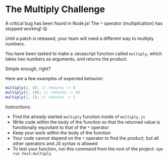 # The Multiply Challenge

A critical bug has been found in Node.js! The `*` operator (multiplication) has stopped working! 😮

Until a patch is released, your team will need a different way to multiply numbers.

You have been tasked to make a Javascript function called `multiply`, which takes two numbers as arguments, and returns the product.

Simple enough, right?

Here are a few examples of expected behavior:

```js
multiply(2, 4); // returns -> 8
multiply(5, 10); // returns -> 50
multiply(1, 1); // returns -> 1
```

Instructions:

- Find the already started `multiply` function inside of `multiply.js`
- Write code within the body of the function so that the returned value is functionally equivilant to that of the `*` operator
- Keep your work within the body of the function
- Your code cannot depend on the `*` operator to find the product, but all other operators and JS syntax is allowed
- To test your function, run this command from the root of the project: `npm run test:multiply`
